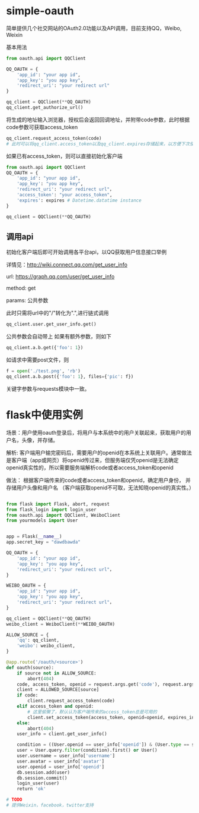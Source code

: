 # simple-oauth

简单提供几个社交网站的OAuth2.0功能以及API调用，目前支持QQ，Weibo, Weixin

基本用法

```python
from oauth.api import QQClient

QQ_OAUTH = {
    'app_id': "your app id",
    'app_key': "you app key",
    'redirect_uri': "your redirect url"
}

qq_client = QQClient(**QQ_OAUTH)
qq_client.get_authorize_url()
```
将生成的地址输入浏览器，授权后会返回回调地址，并附带code参数，此时根据code参数可获取access_token

```python
qq_client.request_access_token(code)
# 此时可以将qq_client.access_token以及qq_client.expires存储起来，以方便下次使用。
```
如果已有access_token，则可以直接初始化客户端

```python
from oauth.api import QQClient
QQ_OAUTH = {
    'app_id': "your app id",
    'app_key': "you app key",
    'redirect_uri': "your redirect url"，
    'access_token': "your access_token",
    'expires': expires # Datetime.datatime instance
}

qq_client = QQClient(**QQ_OAUTH)
```

## 调用api
初始化客户端后即可开始调用各平台api，以QQ获取用户信息接口举例

详情见：http://wiki.connect.qq.com/get_user_info

url: https://graph.qq.com/user/get_user_info

method: get

params: 公共参数

此时只需将url中的"/"转化为".",进行链式调用

```python
qq_client.user.get_user_info.get()
```
公共参数会自动带上
如果有额外参数，则如下

```python
qq_client.a.b.get({'foo': 1})
```
如请求中需要post文件，则

```python
f = open('./test.png', 'rb')
qq_client.a.b.post({'foo': 1}, files={'pic': f})
```
关键字参数与requests模块中一致。

# flask中使用实例

场景：用户使用oauth登录后，将用户与本系统中的用户关联起来，获取用户的用户名，头像，并存储。

解析: 客户端用户输完密码后，需要用户的openid在本系统上关联用户。通常做法是客户端（app或网页）将openid传过来，但服务端仅凭openid是无法确定openid真实性的，所以需要服务端解析code或者access_token和openid

做法： 根据客户端传来的code或者access_token和openid，确定用户身份， 并存储用户头像和用户名
（客户端获取openid不可取，无法知晓openid的真实性。）

```python

from flask import Flask, abort, request
from flask_login import login_user
from oauth.api import QQClient, WeiboClient
from yourmodels import User


app = Flask(__name__)
app.secret_key = "dawdbawda"

QQ_OAUTH = {
    'app_id': "your app id",
    'app_key': "you app key",
    'redirect_uri': "your redirect url"，
}

WEIBO_OAUTH = {
    'app_id': "your app id",
    'app_key': "you app key",
    'redirect_uri': "your redirect url"，
}

qq_client = QQClient(**QQ_OAUTH)
weibo_client = WeiboClient(**WEIBO_OAUTH)

ALLOW_SOURCE = {
    'qq': qq_client,
    'weibo': weibo_client, 
}

@app.route('/oauth/<source>')
def oauth(source):
    if source not in ALLOW_SOURCE:
        abort(404)
    code, access_token, openid = request.args.get('code'), request.args.get('access_token'), request.args.get('openid')
    client = ALLOWED_SOURCE[source]
    if code:
        client.request_access_token(code)
    elif access_token and openid:
        # 这里偷懒了，默认认为客户端传来的access_token总是可用的
        client.set_access_token(access_token, openid=openid, expires_in=24 * 365 * 3600)
    else:
        abort(404)
    user_info = client.get_user_info()

    condition = ((User.openid == user_info['openid']) & (User.type == source))
    user = User.query.filter(condition).first() or User()
    user.username = user_info['username']
    user.avatar = user_info['avatar']
    user.openid = user_info['openid']
    db.session.add(user)
    db.session.commit()
    login_user(user)
    return 'ok'

# TODO
# 提供Weixin，facebook，twitter支持
